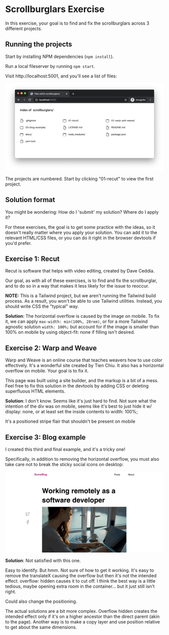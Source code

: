 # Scrollburglars Exercise

In this exercise, your goal is to find and fix the scrollburglars across 3 different projects.

## Running the projects

Start by installing NPM dependencies (`npm install`).

Run a local fileserver by running `npm start`.

Visit http://localhost:5001, and you'll see a list of files:

![A directory listing of the files and folders in this project, in a web browser](./docs/file-server.png)

The projects are numbered. Start by clicking "01-recut" to view the first project.

## Solution format

You might be wondering: How do I 'submit' my solution? Where do I apply it?

For these exercises, the goal is to get some practice with the ideas, so it doesn't really matter where you apply your solution. You can add it to the relevant HTML/CSS files, or you can do it right in the browser devtools if you'd prefer.

## Exercise 1: Recut

Recut is software that helps with video editing, created by Dave Ceddia.

Our goal, as with all of these exercises, is to find and fix the scrollburglar, and to do so in a way that makes it less likely for the issue to reoccur.

**NOTE:** This is a Tailwind project, but we aren't running the Tailwind build process. As a result, you won't be able to use Tailwind utilities. Instead, you should write CSS the "typical" way.

**Solution**: The horizontal overflow is caused by the image on mobile. To fix it, we can apply `max-width: min(100%, 28rem)`, or for a more Tailwind agnostic solution `width: 100%;` but account for if the image is smaller than 100% on mobile by using object-fit: none if filling isn't desired.

## Exercise 2: Warp and Weave

Warp and Weave is an online course that teaches weavers how to use color effectively. It's a wonderful site created by Tien Chiu. It also has a horizontal overflow on mobile. Your goal is to fix it.

This page was built using a site builder, and the markup is a bit of a mess. Feel free to fix this solution in the devtools by adding CSS or deleting superfluous HTML elements.

**Solution**: I don't know. Seems like it's just hard to find. Not sure what the intention of the div was on mobile, seems like it's best to just hide it w/ display: none, or at least set the inside contents to width: 100%;

It's a positioned stripe flair that shouldn't be present on mobile

## Exercise 3: Blog example

I created this third and final example, and it's a tricky one!

Specifically, in addition to removing the horizontal overflow, you must also take care not to break the sticky social icons on desktop:

![A desktop screen recording, showing icons that sit to the left of the content, and become anchored to the viewport on scroll](./docs/sticky-icons.gif)

**Solution**: Not satisfied with this one.

Easy to identify. But hmm. Not sure of how to get it working. It's easy to remove the translateX causing the overflow but then it's not the intended effect. overflow: hidden causes it to cut off. I think the best way is a little tedious, maybe opening extra room in the container... but it just still isn't right.

Could also change the positioning.

The actual solutions are a bit more complex. Overflow hidden creates the intended effect only if it's on a higher ancestor than the direct parent (akin to the page). Another way is to make a copy layer and use position relative to get about the same dimensions.
